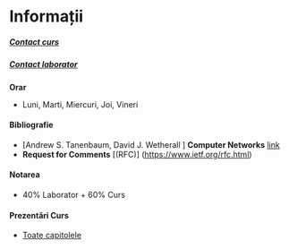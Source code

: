 # Informații
##### [Contact curs](mailto:ldinu@fmi.unibuc.ro)  
##### [Contact laborator](mailto:sergiu.nisioi@fmi.unibuc.ro)
**Orar**
* Luni, Marti, Miercuri, Joi, Vineri

#### Bibliografie
* [Andrew S. Tanenbaum, David J. Wetherall ] **Computer Networks** [link](http://cse.hcmut.edu.vn/~minhnguyen/NET/Computer%20Networks%20-%20A%20Tanenbaum%20-%205th%20edition.pdf)
* **Request for Comments** [(RFC)] (https://www.ietf.org/rfc.html)


#### Notarea
* 40% Laborator + 60% Curs 

#### Prezentări Curs
* [Toate capitolele](http://nlp.unibuc.ro/courses/RdC.pdf)

